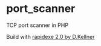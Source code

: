 # port_scanner

TCP port scanner in PHP

Build with <a href = "https://deneskellner.com/sw/rapidexe">rapidexe 2.0 by D.Kellner</a>
